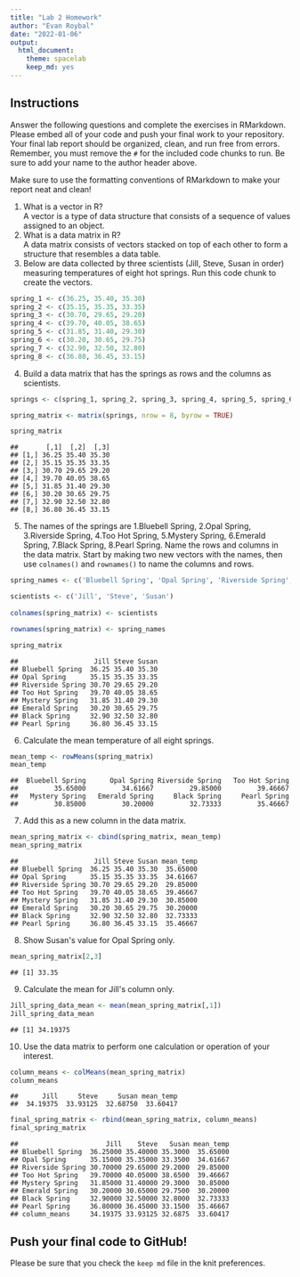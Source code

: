 ```yaml
---
title: "Lab 2 Homework"
author: "Evan Roybal"
date: "2022-01-06"
output:
  html_document: 
    theme: spacelab
    keep_md: yes
---
```


## Instructions
Answer the following questions and complete the exercises in RMarkdown. Please embed all of your code and push your final work to your repository. Your final lab report should be organized, clean, and run free from errors. Remember, you must remove the `#` for the included code chunks to run. Be sure to add your name to the author header above.  

Make sure to use the formatting conventions of RMarkdown to make your report neat and clean!  

1. What is a vector in R?  
A vector is a type of data structure that consists of a sequence of values assigned to an object.
2. What is a data matrix in R?  
A data matrix consists of vectors stacked on top of each other to form a structure that resembles a data table.
3. Below are data collected by three scientists (Jill, Steve, Susan in order) measuring temperatures of eight hot springs. Run this code chunk to create the vectors.  

```r
spring_1 <- c(36.25, 35.40, 35.30)
spring_2 <- c(35.15, 35.35, 33.35)
spring_3 <- c(30.70, 29.65, 29.20)
spring_4 <- c(39.70, 40.05, 38.65)
spring_5 <- c(31.85, 31.40, 29.30)
spring_6 <- c(30.20, 30.65, 29.75)
spring_7 <- c(32.90, 32.50, 32.80)
spring_8 <- c(36.80, 36.45, 33.15)
```

4. Build a data matrix that has the springs as rows and the columns as scientists.  

```r
springs <- c(spring_1, spring_2, spring_3, spring_4, spring_5, spring_6, spring_7, spring_8)

spring_matrix <- matrix(springs, nrow = 8, byrow = TRUE)

spring_matrix
```

```
##       [,1]  [,2]  [,3]
## [1,] 36.25 35.40 35.30
## [2,] 35.15 35.35 33.35
## [3,] 30.70 29.65 29.20
## [4,] 39.70 40.05 38.65
## [5,] 31.85 31.40 29.30
## [6,] 30.20 30.65 29.75
## [7,] 32.90 32.50 32.80
## [8,] 36.80 36.45 33.15
```

5. The names of the springs are 1.Bluebell Spring, 2.Opal Spring, 3.Riverside Spring, 4.Too Hot Spring, 5.Mystery Spring, 6.Emerald Spring, 7.Black Spring, 8.Pearl Spring. Name the rows and columns in the data matrix. Start by making two new vectors with the names, then use `colnames()` and `rownames()` to name the columns and rows.


```r
spring_names <- c('Bluebell Spring', 'Opal Spring', 'Riverside Spring', 'Too Hot Spring', 'Mystery Spring', 'Emerald Spring', 'Black Spring', 'Pearl Spring')

scientists <- c('Jill', 'Steve', 'Susan')
  
colnames(spring_matrix) <- scientists

rownames(spring_matrix) <- spring_names

spring_matrix
```

```
##                   Jill Steve Susan
## Bluebell Spring  36.25 35.40 35.30
## Opal Spring      35.15 35.35 33.35
## Riverside Spring 30.70 29.65 29.20
## Too Hot Spring   39.70 40.05 38.65
## Mystery Spring   31.85 31.40 29.30
## Emerald Spring   30.20 30.65 29.75
## Black Spring     32.90 32.50 32.80
## Pearl Spring     36.80 36.45 33.15
```


6. Calculate the mean temperature of all eight springs.

```r
mean_temp <- rowMeans(spring_matrix)
mean_temp
```

```
##  Bluebell Spring      Opal Spring Riverside Spring   Too Hot Spring 
##         35.65000         34.61667         29.85000         39.46667 
##   Mystery Spring   Emerald Spring     Black Spring     Pearl Spring 
##         30.85000         30.20000         32.73333         35.46667
```

7. Add this as a new column in the data matrix.  

```r
mean_spring_matrix <- cbind(spring_matrix, mean_temp)
mean_spring_matrix
```

```
##                   Jill Steve Susan mean_temp
## Bluebell Spring  36.25 35.40 35.30  35.65000
## Opal Spring      35.15 35.35 33.35  34.61667
## Riverside Spring 30.70 29.65 29.20  29.85000
## Too Hot Spring   39.70 40.05 38.65  39.46667
## Mystery Spring   31.85 31.40 29.30  30.85000
## Emerald Spring   30.20 30.65 29.75  30.20000
## Black Spring     32.90 32.50 32.80  32.73333
## Pearl Spring     36.80 36.45 33.15  35.46667
```

8. Show Susan's value for Opal Spring only.

```r
mean_spring_matrix[2,3]
```

```
## [1] 33.35
```

9. Calculate the mean for Jill's column only.  

```r
Jill_spring_data_mean <- mean(mean_spring_matrix[,1])
Jill_spring_data_mean
```

```
## [1] 34.19375
```

10. Use the data matrix to perform one calculation or operation of your interest.

```r
column_means <- colMeans(mean_spring_matrix)
column_means
```

```
##      Jill     Steve     Susan mean_temp 
##  34.19375  33.93125  32.68750  33.60417
```

```r
final_spring_matrix <- rbind(mean_spring_matrix, column_means)
final_spring_matrix
```

```
##                      Jill    Steve   Susan mean_temp
## Bluebell Spring  36.25000 35.40000 35.3000  35.65000
## Opal Spring      35.15000 35.35000 33.3500  34.61667
## Riverside Spring 30.70000 29.65000 29.2000  29.85000
## Too Hot Spring   39.70000 40.05000 38.6500  39.46667
## Mystery Spring   31.85000 31.40000 29.3000  30.85000
## Emerald Spring   30.20000 30.65000 29.7500  30.20000
## Black Spring     32.90000 32.50000 32.8000  32.73333
## Pearl Spring     36.80000 36.45000 33.1500  35.46667
## column_means     34.19375 33.93125 32.6875  33.60417
```

## Push your final code to GitHub!
Please be sure that you check the `keep md` file in the knit preferences.  
